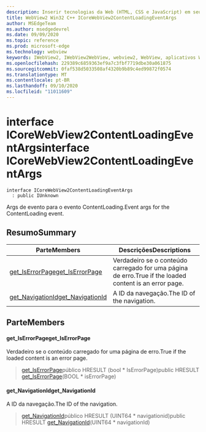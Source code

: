 ```yaml
---
description: Inserir tecnologias da Web (HTML, CSS e JavaScript) em seus aplicativos nativos com o controle WebView2 do Microsoft Edge
title: WebView2 Win32 C++ ICoreWebView2ContentLoadingEventArgs
author: MSEdgeTeam
ms.author: msedgedevrel
ms.date: 09/09/2020
ms.topic: reference
ms.prod: microsoft-edge
ms.technology: webview
keywords: IWebView2, IWebView2WebView, webview2, WebView, aplicativos Win32, Win32, Edge, ICoreWebView2, ICoreWebView2Controller, controle do navegador, HTML Edge, ICoreWebView2ContentLoadingEventArgs
ms.openlocfilehash: 229389c6859363ef9a7c3fbf7719dbe30a061875
ms.sourcegitcommit: 0faf538d5033508af4320b9b89c4ed99872f0574
ms.translationtype: MT
ms.contentlocale: pt-BR
ms.lasthandoff: 09/10/2020
ms.locfileid: "11011609"
---
```

# <span data-ttu-id="1e73c-104">interface ICoreWebView2ContentLoadingEventArgs</span><span class="sxs-lookup"><span data-stu-id="1e73c-104">interface ICoreWebView2ContentLoadingEventArgs</span></span> 

```
interface ICoreWebView2ContentLoadingEventArgs
  : public IUnknown
```

<span data-ttu-id="1e73c-105">Args de evento para o evento ContentLoading.</span><span class="sxs-lookup"><span data-stu-id="1e73c-105">Event args for the ContentLoading event.</span></span>

## <span data-ttu-id="1e73c-106">Resumo</span><span class="sxs-lookup"><span data-stu-id="1e73c-106">Summary</span></span>

 <span data-ttu-id="1e73c-107">Parte</span><span class="sxs-lookup"><span data-stu-id="1e73c-107">Members</span></span>                        | <span data-ttu-id="1e73c-108">Descrições</span><span class="sxs-lookup"><span data-stu-id="1e73c-108">Descriptions</span></span>
--------------------------------|---------------------------------------------
[<span data-ttu-id="1e73c-109">get_IsErrorPage</span><span class="sxs-lookup"><span data-stu-id="1e73c-109">get_IsErrorPage</span></span>](#get_iserrorpage) | <span data-ttu-id="1e73c-110">Verdadeiro se o conteúdo carregado for uma página de erro.</span><span class="sxs-lookup"><span data-stu-id="1e73c-110">True if the loaded content is an error page.</span></span>
[<span data-ttu-id="1e73c-111">get_NavigationId</span><span class="sxs-lookup"><span data-stu-id="1e73c-111">get_NavigationId</span></span>](#get_navigationid) | <span data-ttu-id="1e73c-112">A ID da navegação.</span><span class="sxs-lookup"><span data-stu-id="1e73c-112">The ID of the navigation.</span></span>

## <span data-ttu-id="1e73c-113">Parte</span><span class="sxs-lookup"><span data-stu-id="1e73c-113">Members</span></span>

#### <span data-ttu-id="1e73c-114">get_IsErrorPage</span><span class="sxs-lookup"><span data-stu-id="1e73c-114">get_IsErrorPage</span></span> 

<span data-ttu-id="1e73c-115">Verdadeiro se o conteúdo carregado for uma página de erro.</span><span class="sxs-lookup"><span data-stu-id="1e73c-115">True if the loaded content is an error page.</span></span>

> <span data-ttu-id="1e73c-116">[get_IsErrorPage](#get_iserrorpage)público HRESULT (bool \* IsErrorPage)</span><span class="sxs-lookup"><span data-stu-id="1e73c-116">public HRESULT [get_IsErrorPage](#get_iserrorpage)(BOOL \* isErrorPage)</span></span>

#### <span data-ttu-id="1e73c-117">get_NavigationId</span><span class="sxs-lookup"><span data-stu-id="1e73c-117">get_NavigationId</span></span> 

<span data-ttu-id="1e73c-118">A ID da navegação.</span><span class="sxs-lookup"><span data-stu-id="1e73c-118">The ID of the navigation.</span></span>

> <span data-ttu-id="1e73c-119">[get_NavigationId](#get_navigationid)público HRESULT (UINT64 \* navigationid)</span><span class="sxs-lookup"><span data-stu-id="1e73c-119">public HRESULT [get_NavigationId](#get_navigationid)(UINT64 \* navigationId)</span></span>

